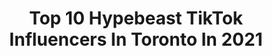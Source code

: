 ---
title: Top 10 Hypebeast TikTok Influencers In Toronto In 2021
description: >-
  Find top hypebeast TikTok influencers in Toronto in 2021. Most popular hashtags: #fyp #hypebeast #sneakers #toronto.
platform: TikTok
hits: 10
text_top: Identify the most popular TikTok influencers on inBeat.
text_bottom: Our database holds 10 TikTok influencers like this in Toronto, Canada for you to contact.
profiles:
  - username: "overdoseto"
    fullname: >-
      ODTO
    bio: >-
      273 Queen St W, Toronto Mon-Tue CLOSED Wed-Sun 12pm - 7pm
    location: "Canada"
    followers: 23500
    engagement: 1111
    commentsToLikes: 0.021626
    id: ckck5lcelqkm80j23b684fhh0
    verified: false
    hashtags: "#yeezy, #toronto, #foryou, #shoecheck"
  - username: "theplug.to"
    fullname: >-
      The Plug 👟
    bio: >-
      TWGE"⁶" ➿Sneakerhead ➿Personal Shopper ➿Community Leader 📍Toronto’s Biggest 🔌
    location: "Canada"
    followers: 5189
    engagement: 536
    commentsToLikes: 0.046460
    id: ck8f7uls537nu0j78o36zl0bl
    verified: false
    hashtags: "#toronto, #fyp, #hypebeast, #xyzcba"
  - username: "rubyaquaaccessories"
    fullname: >-
      Ruby Aqua
    bio: >-
      🦋affordable, trendy accessories🦋 👑follow insta and youtube👑 🇨🇦Toronto🇨🇦
    location: "Canada"
    followers: 135300
    engagement: 1581
    commentsToLikes: 0.022986
    id: ckcdq757mc2zp0j23wr7bw3ff
    verified: false
    hashtags: "#biz, #smallbusiness, #canada, #16"
  - username: "lqmnahmed"
    fullname: >-
      Luqman
    bio: >-
      Go follow my Instagram ⬆️ @lqmnahmed Soleistermgnt@gmail.com 🇨🇦 Toronto
    location: "Canada"
    followers: 50700
    engagement: 1232
    commentsToLikes: 0.037784
    id: ckcjczohy9swl0j23a0yy16bm
    verified: false
    hashtags: "#sneakerhead, #nike, #jordan1, #snkrs"
  - username: "daavid.chen"
    fullname: >-
      daavid
    bio: >-
      imagine throwing the biggest party in toronto
    location: "Canada"
    followers: 6624
    engagement: 712
    commentsToLikes: 0.042772
    id: ck80crn2hat300j78pauri4rq
    verified: false
    hashtags: "#funny, #fyp, #foryou, #foryoupage"
  - username: "thewashedmarket"
    fullname: >-
      THEWASHEDMARKET
    bio: >-
      GROUP OF GUYS SELLING SNEAKERS FOLLOW OUR IG
    location: "Canada"
    followers: 13800
    engagement: 1446
    commentsToLikes: 0.076789
    id: ck8fa2unv3zae0j78oc64h3ty
    verified: false
    hashtags: "#onmyway, #xyzbca, #4upage, #sneakermeetup"
  - username: "abi.sals"
    fullname: >-
      Abs😇
    bio: >-
      Only my shoes go viral
    location: "Canada"
    followers: 7544
    engagement: 875
    commentsToLikes: 0.029450
    id: ck9dx92mcsa1i0j780cixc623
    verified: false
    hashtags: "#shoes, #euphoria, #hypebeast, #canada"
  - username: "grlramirez"
    fullname: >-
      G Dawg
    bio: >-
      CEO of Basketball, Sneakers and Music
    location: "Canada"
    followers: 2380
    engagement: 1091
    commentsToLikes: 0.039765
    id: ck8vy2pr2syeu0j7819xwkgjh
    verified: false
    hashtags: "#nba, #sound, #hiphop, #hoops"
  - username: "cainbeaudoin"
    fullname: >-
      Cain Beaudoin
    bio: >-
      Artist & Sneakerhead checkout my friends store
    location: "Canada"
    followers: 8575
    engagement: 1143
    commentsToLikes: 0.033660
    id: ckcp3xunvc4yn0j23bfxk4qau
    verified: false
    hashtags: "#sneakerhead, #shoe, #jordan, #ooh"
  - username: "itsfivethree"
    fullname: >-
      Five Three
    bio: >-
      
    location: "Canada"
    followers: 4793
    engagement: 675
    commentsToLikes: 0.024586
    id: ckavjn311sda80j23716zfbqc
    verified: false
    hashtags: "#streetwear, #fashion, #hiphop, #kicks"
---